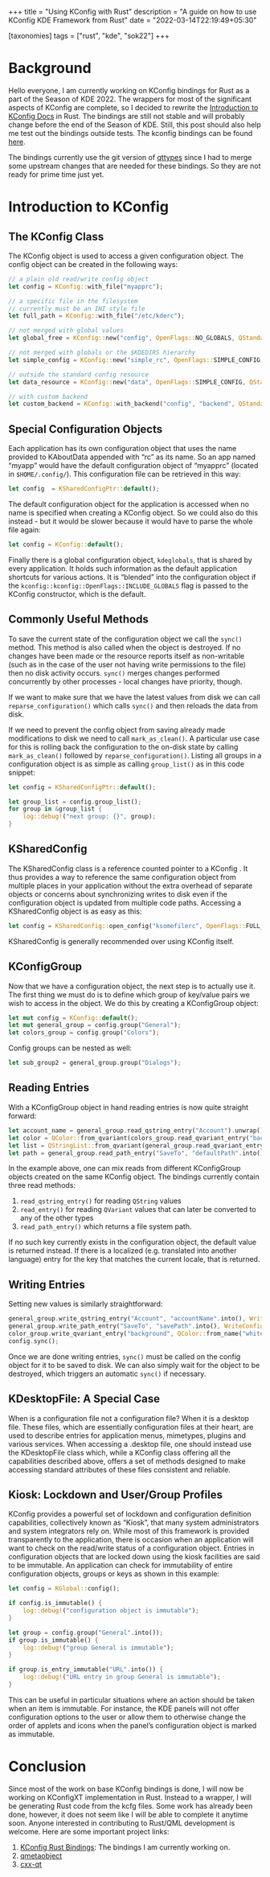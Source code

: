 +++
title = "Using KConfig with Rust"
description = "A guide on how to use KConfig KDE Framework from Rust"
date = "2022-03-14T22:19:49+05:30"

[taxonomies]
tags = ["rust", "kde", "sok22"]
+++

# Background

Hello everyone, I am currently working on KConfig bindings for Rust as a part of the Season of KDE 2022. The wrappers for most of the significant aspects of KConfig are complete, so I decided to rewrite the [Introduction to KConfig Docs](https://develop.kde.org/docs/use/configuration/introduction/) in Rust. The bindings are still not stable and will probably change before the end of the Season of KDE. Still, this post should also help me test out the bindings outside tests. The kconfig bindings can be found [here](https://invent.kde.org/oreki/kconfig-rs).

<!-- more -->

The bindings currently use the git version of [qttypes](https://github.com/woboq/qmetaobject-rs) since I had to merge some upstream changes that are needed for these bindings. So they are not ready for prime time just yet.

# Introduction to KConfig
## The KConfig Class

The KConfig object is used to access a given configuration object. The config object can be created in the following ways:

```rust
// a plain old read/write config object
let config = KConfig::with_file("myapprc");

// a specific file in the filesystem
// currently must be an INI style file
let full_path = KConfig::with_file("/etc/kderc");

// not merged with global values
let global_free = KConfig::new("config", OpenFlags::NO_GLOBALS, QStandardPathLocation::AppDataLocation);

// not merged with globals or the $KDEDIRS hierarchy
let simple_config = KConfig::new("simple_rc", OpenFlags::SIMPLE_CONFIG, QStandardPathLocation::AppDataLocation);

// outside the standard config resource
let data_resource = KConfig::new("data", OpenFlags::SIMPLE_CONFIG, QStandardPathLocation::AppDataLocation);

// with custom backend
let custom_backend = KConfig::with_backend("config", "backend", QStandardPathLocation::AppDataLocation);
```

## Special Configuration Objects
Each application has its own configuration object that uses the name provided to KAboutData appended with “rc” as its name. So an app named “myapp” would have the default configuration object of “myapprc” (located in `$HOME/.config/`). This configuration file can be retrieved in this way:
```rust
let config  = KSharedConfigPtr::default();
```
The default configuration object for the application is accessed when no name is specified when creating a KConfig object. So we could also do this instead - but it would be slower because it would have to parse the whole file again:
```rust
let config = KConfig::default();
```
Finally there is a global configuration object, `kdeglobals`, that is shared by every application. It holds such information as the default application shortcuts for various actions. It is “blended” into the configuration object if the `kconfig::kconfig::OpenFlags::INCLUDE_GLOBALS` flag is passed to the KConfig constructor, which is the default.

## Commonly Useful Methods
To save the current state of the configuration object we call the `sync()` method. This method is also called when the object is destroyed. If no changes have been made or the resource reports itself as non-writable (such as in the case of the user not having write permissions to the file) then no disk activity occurs. `sync()` merges changes performed concurrently by other processes - local changes have priority, though.

If we want to make sure that we have the latest values from disk we can call `reparse_configuration()` which calls `sync()` and then reloads the data from disk.

If we need to prevent the config object from saving already made modifications to disk we need to call `mark_as_clean()`. A particular use case for this is rolling back the configuration to the on-disk state by calling `mark_as_clean()` followed by `reparse_configuration()`.
Listing all groups in a configuration object is as simple as calling `group_list()` as in this code snippet:
```rust
let config = KSharedConfigPtr::default();

let group_list = config.group_list();
for group in &group_list {
	log::debug!("next group: {}", group);
}
```

## KSharedConfig
The KSharedConfig class is a reference counted pointer to a KConfig . It thus provides a way to reference the same configuration object from multiple places in your application without the extra overhead of separate objects or concerns about synchronizing writes to disk even if the configuration object is updated from multiple code paths.
Accessing a KSharedConfig object is as easy as this:
```rust
let config = KSharedConfig::open_config("ksomefilerc", OpenFlags::FULL_CONFIG, QStandardPathLocation::GenericConfigLocation);
```
KSharedConfig is generally recommended over using KConfig itself.

## KConfigGroup
Now that we have a configuration object, the next step is to actually use it. The first thing we must do is to define which group of key/value pairs we wish to access in the object. We do this by creating a KConfigGroup object:
```rust
let mut config = KConfig::default();
let mut general_group = config.group("General");
let colors_group = config.group("Colors");
```
Config groups can be nested as well:
```rust
let sub_group2 = general_group.group("Dialogs");
```

## Reading Entries
With a KConfigGroup object in hand reading entries is now quite straight forward:
```rust
let account_name = general_group.read_qstring_entry("Account").unwrap();
let color = QColor::from_qvariant(colors_group.read_qvariant_entry("background", QColor::from(Qt::white).to_qvariant()).unwrap());
let list = QStringList::from_qvariant(general_group.read_qvariant_entry("List", QStringList::default().to_qvariant()).unwrap());
let path = general_group.read_path_entry("SaveTo", "defaultPath".into());
```
In the example above, one can mix reads from different KConfigGroup objects created on the same KConfig object. The bindings currently contain three read methods:
1. `read_qstring_entry()` for reading `QString` values
2. `read_entry()` for reading `QVariant` values that can later be converted to any of the other types
3. `read_path_entry()` which returns a file system path.

If no such key currently exists in the configuration object, the default value is returned instead. If there is a localized (e.g. translated into another language) entry for the key that matches the current locale, that is returned.

## Writing Entries
Setting new values is similarly straightforward:
```rust
general_group.write_qstring_entry("Account", "accountName".into(), WriteConfigFlags::NORMAL);
general_group.write_path_entry("SaveTo", "savePath".into(), WriteConfigFlags::NORMAL);
color_group.write_qvariant_entry("background", QColor::from_name("white").into(), WriteConfigFlags::NORMAL);
config.sync();
```
Once we are done writing entries, `sync()` must be called on the config object for it to be saved to disk. We can also simply wait for the object to be destroyed, which triggers an automatic `sync()` if necessary.

## KDesktopFile: A Special Case
When is a configuration file not a configuration file? When it is a desktop file. These files, which are essentially configuration files at their heart, are used to describe entries for application menus, mimetypes, plugins and various services.
When accessing a .desktop file, one should instead use the KDesktopFile class which, while a KConfig class offering all the capabilities described above, offers a set of methods designed to make accessing standard attributes of these files consistent and reliable.

## Kiosk: Lockdown and User/Group Profiles
KConfig provides a powerful set of lockdown and configuration definition capabilities, collectively known as “Kiosk”, that many system administrators and system integrators rely on. While most of this framework is provided transparently to the application, there is occasion when an application will want to check on the read/write status of a configuration object.
Entries in configuration objects that are locked down using the kiosk facilities are said to be immutable. An application can check for immutability of entire configuration objects, groups or keys as shown in this example:
```rust
let config = KGlobal::config();

if config.is_immutable() {
    log::debug!("configuration object is immutable");
}

let group = config.group("General".into());
if group.is_immutable() {
    log::debug!("group General is immutable");
}

if group.is_entry_immutable("URL".into()) {
    log::debug!("URL entry in group General is immutable");
}
```
This can be useful in particular situations where an action should be taken when an item is immutable. For instance, the KDE panels will not offer configuration options to the user or allow them to otherwise change the order of applets and icons when the panel’s configuration object is marked as immutable.

# Conclusion
Since most of the work on base KConfig bindings is done, I will now be working on KConfigXT implementation in Rust. Instead to a wrapper, I will be generating Rust code from the kcfg files. Some work has already been done, however, it does not seem like I will be able to complete it anytime soon. Anyone interested in contributing to Rust/QML development is welcome. Here are some important project links:
1. [KConfig Rust Bindings](https://invent.kde.org/oreki/kconfig-rs): The bindings I am currently working on.
2. [qmetaobject](https://github.com/woboq/qmetaobject-rs)
3. [cxx-qt](https://github.com/KDAB/cxx-qt/)
